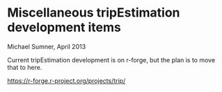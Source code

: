 Miscellaneous tripEstimation development items
==============================================

Michael Sumner, April 2013

Current tripEstimation development is on r-forge, but the plan is to move that to here. 

https://r-forge.r-project.org/projects/trip/

